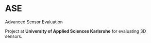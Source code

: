# ASE
Advanced Sensor Evaluation

Project at **University of Applied Sciences Karlsruhe** for evaluating 3D sensors.
